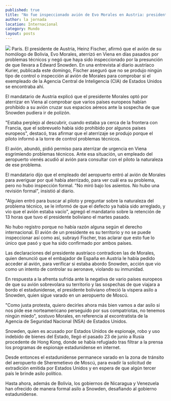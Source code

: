 ```yaml
---
published: true
title: "No fue inspeccionado avión de Evo Morales en Austria: presidente Fischer"
author: la jornada
location: Internacional
category: Mundo
layout: posts
---
```


![](http://i.imgur.com/kp3tEIEm.jpg)
París. El presidente de Austria, Heinz Fischer, afirmó que el avión de su homólogo de Bolivia, Evo Morales, aterrizó en Viena en días pasados por problemas técnicos y negó que haya sido inspeccionado por la presunción de que llevara a Edward Snowden.
En una entrevista al diario austríaco Kurier, publicada este domingo, Fischer aseguró que no se produjo ningún tipo de control o inspección al avión de Morales para comprobar si el exempleado de la Agencia Central de Inteligencia (CIA) de Estados Unidos se encontraba ahí.

El mandatario de Austria explicó que el presidente Morales optó por aterrizar en Viena al comprobar que varios países europeos habían prohibido a su avión cruzar sus espacios aéreos ante la sospecha de que Snowden pudiera ir de polizón.

"Estaba perplejo al descubrir, cuando estaba ya cerca de la frontera con Francia, que el sobrevuelo había sido prohibido por algunos países europeos", destacó, tras afirmar que el aterrizaje se produjo porque el piloto informó a la torre de control problemas técnicos.

El avión, abundó, pidió permiso para aterrizar de urgencia en Viena esgrimiendo problemas técnicos. Ante esa situación, un empleado del aeropuerto vienés acudió al avión para consultar con el piloto la naturaleza de ese problema.

El mandatario dijo que el empleado del aeropuerto entró al avión de Morales para averiguar por qué había aterrizado, para ver cuál era su problema, pero no hubo inspección formal. "No miró bajo los asientos. No hubo una revisión formal", insistió al diario.

"Alguien entró para buscar al piloto y preguntar sobre la naturaleza del problema técnico, se le informó de que el defecto ya había sido arreglado, y vio que el avión estaba vacío", agregó el mandatario sobre la retención de 13 horas que tuvo el presidente boliviano el martes pasado.

No hubo registro porque no había razón alguna según el derecho internacional. El avión de un presidente es su territorio y no se puede inspeccionar así como así, subrayó Fischer, tras aclarar que esto fue lo único que pasó y que ha sido confirmado por ambos países.

Las declaraciones del presidente austríaco contradicen las de Morales, quien denunció que el embajador de España en Austria le había pedido acceder al avión, para verificar si estaba abordo Snowden, acción que vio como un intento de controlar su aeronave, violando su inmunidad.

En respuesta a la afrenta sufrida ante la negativa de vario países europeos de que su avión sobrevolara su territorio y las sospechas de que viajara a bordo el estadunidense, el presidente boliviano ofreció la víspera asilo a Snowden, quien sigue varado en un aeropuerto de Moscú.

"Como justa protesta, quiero decirles ahora más bien vamos a dar asilo si nos pide ese norteamericano perseguido por sus compatriotas, no tenemos ningún miedo", sostuvo Morales, en referencia al excontratista de la Agencia de Seguridad Nacional (NSA) de Estados Unidos.

Snowden, quien es acusado por Estados Unidos de espionaje, robo y uso indebido de bienes del Estado, llegó el pasado 23 de junio a Rusia procedente de Hong Kong, donde se había refugiado tras filtrar a la prensa los programas de espionaje estadunidense en internet.

Desde entonces el estadunidense permanece varado en la zona de tránsito del aeropuerto de Sheremetievo de Moscú, para evadir la solicitud de extradición emitida por Estados Unidos y en espera de que algún tercer país le brinde asilo político.

Hasta ahora, además de Bolivia, los gobiernos de Nicaragua y Venezuela han ofrecido de manera formal asilo a Snowden, desafiando al gobierno estadunidense.
